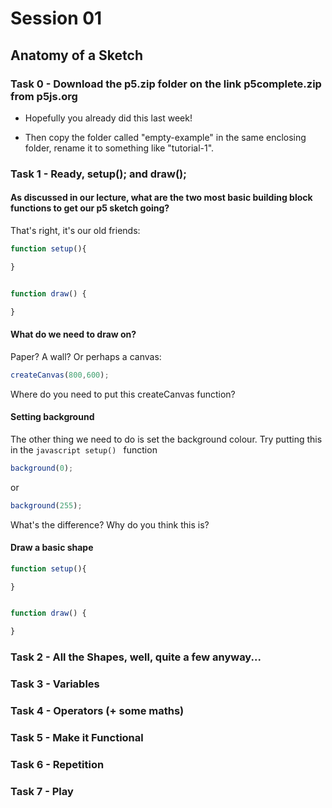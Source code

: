 # Session 01

## Anatomy of a Sketch


### Task 0 - Download the p5.zip folder on the link p5complete.zip from p5js.org

- Hopefully you already did this last week! 

- Then copy the folder called "empty-example" in the same enclosing folder, rename it to something like "tutorial-1".




### Task 1 - Ready, setup(); and draw();

#### As discussed in our lecture, what are the two most basic building block functions to get our p5 sketch going?

That's right, it's our old friends:

```javascript
function setup(){

}


function draw() {

}
```


#### What do we need to draw on? 

Paper? A wall? Or perhaps a canvas:

```javascript
createCanvas(800,600);
```

Where do you need to put this createCanvas function?

#### Setting background

The other thing we need to do is set the background colour. Try putting this in the ```javascript setup() ``` function

```javascript
background(0);
```

 or 

 ```javascript
background(255);
```

What's the difference? Why do you think this is?

#### Draw a basic shape

```javascript
function setup(){

}


function draw() {

}
```





### Task 2 - All the Shapes, well, quite a few anyway...




### Task 3 - Variables




### Task 4 - Operators (+ some maths)




### Task 5 - Make it Functional



### Task 6 - Repetition



### Task 7 - Play












